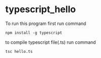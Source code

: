# typescript_hello

To run this program first run command
    
    npm install -g typescript
  
to compile typescript file(.ts) run command
  
    tsc hello.ts
  
